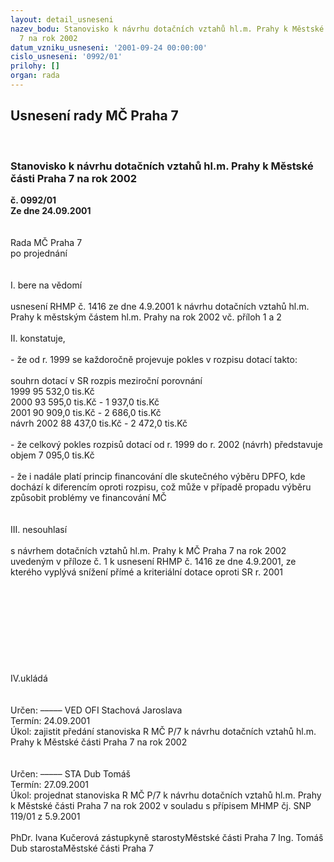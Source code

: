 ```yaml
---
layout: detail_usneseni
nazev_bodu: Stanovisko k návrhu dotačních vztahů hl.m. Prahy k Městské části Praha
  7 na rok 2002
datum_vzniku_usneseni: '2001-09-24 00:00:00'
cislo_usneseni: '0992/01'
prilohy: []
organ: rada
---
```

<div id="ucUsn_pList" class="usn">
	<span><h2>Usnesení rady MČ Praha 7 </h2>
<br></span><div class="standBody">
<span><h3>Stanovisko k návrhu dotačních vztahů hl.m. Prahy k Městské části Praha 7 na rok 2002</h3></span><div class="center">
		<strong>č. 0992/01</strong><br>
	</div>
<div class="center">
		<strong>Ze dne 24.09.2001</strong><br><br>
	</div>
<br>Rada MČ Praha 7<br>po projednání<br><br><br>I.	bere na vědomí<br><br> usnesení RHMP č. 1416 ze dne 4.9.2001 k návrhu dotačních vztahů hl.m. Prahy k městským částem hl.m. Prahy na rok 2002 vč. příloh 1 a 2<br><br>II.	konstatuje,<br><br>- že od r. 1999 se každoročně projevuje pokles v rozpisu dotací  takto:<br><br>souhrn dotací v SR	rozpis	meziroční porovnání<br>1999	95 532,0 tis.Kč	<br>2000	93 595,0 tis.Kč	- 1 937,0 tis.Kč<br>2001	90 909,0 tis.Kč	- 2 686,0 tis.Kč<br>návrh 2002	88 437,0 tis.Kč	- 2 472,0 tis.Kč<br><br>- že celkový pokles rozpisů dotací od r. 1999 do r. 2002 (návrh) představuje objem 7 095,0 tis.Kč<br><br>- že i nadále platí princip financování dle skutečného výběru DPFO, kde dochází k diferencím oproti rozpisu, což může v případě propadu výběru způsobit problémy ve financování MČ <br><br><br>III.  nesouhlasí<br><br>s návrhem dotačních vztahů hl.m. Prahy k MČ Praha 7 na rok 2002 uvedeným v příloze č. 1 k usnesení RHMP č. 1416 ze dne 4.9.2001, ze kterého vyplývá snížení přímé a kriteriální dotace oproti SR r. 2001<br><br><br><br><br><br><br><br><br><br>IV.ukládá <br><br>	<br> Určen:	–––––	VED OFI Stachová Jaroslava<br>Termín: 24.09.2001<br>Úkol:	zajistit předání stanoviska R MČ P/7 k návrhu dotačních vztahů hl.m. Prahy k Městské části Praha 7 na rok 2002<br> <br><br> Určen:	–––––	STA Dub Tomáš<br>Termín: 27.09.2001<br>Úkol:	projednat stanoviska R MČ P/7 k návrhu dotačních vztahů hl.m. Prahy k Městské části Praha 7 na rok 2002 v souladu s přípisem MHMP čj. SNP 119/01 z 5.9.2001 <br>  	<br>PhDr. Ivana Kučerová zástupkyně starostyMěstské části Praha 7	Ing. Tomáš Dub starostaMěstské části Praha 7<br>	<br><br>
</div>
</div>